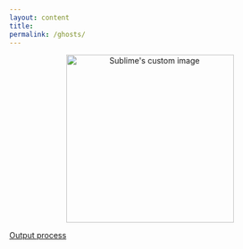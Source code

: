 ```yaml
---
layout: content
title: 
permalink: /ghosts/
---
```


<p align="center">
  <img width="300" height="300" src="https://c1.staticflickr.com/5/4796/38914698780_ac39eb41f4_b.jpg" alt="Sublime's custom image"/>
</p>

[Output process](https://github.com/allenleein/brains/projects/15)



